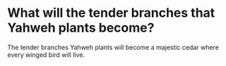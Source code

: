 # What will the tender branches that Yahweh plants become?

The tender branches Yahweh plants will become a majestic cedar where every winged bird will live.
